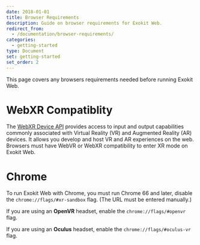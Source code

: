 ```yaml
---
date: 2018-01-01
title: Browser Requirements
description: Guide on browser requirements for Exokit Web.
redirect_from:
  - /documentation/browser-requirements/
categories:
  - getting-started
type: Document
set: getting-started
set_order: 2
---
```


This page covers any browsers requirements needed before running Exokit Web.

# WebXR Compatiblity
The [WebXR Device API](https://github.com/immersive-web/webxr/blob/master/explainer.md) provides access to input and output capabilities commonly associated with Virtual Reality (VR) and Augmented Reality (AR) devices. It allows you develop and host VR and AR experiences on the web. Browsers must have WebVR or WebXR compatibility to enter XR mode on Exokit Web.

# Chrome
To run Exokit Web with Chrome, you must run Chrome 66 and later, disable the `chrome://flags/#xr-sandbox` flag. (The URL must be entered manually.)

If you are using an **OpenVR** headset, enable the `chrome://flags/#openvr` flag.

If you are using an **Oculus** headset, enable the `chrome://flags/#oculus-vr` flag.
